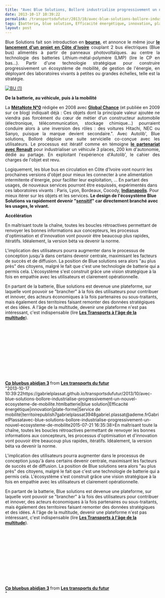 ```yaml
---
title: "Avec Blue Solutions, Bolloré industrialise progressivement un nouvel écosystème de mobilité"
date: 2013-10-17 10:39:22
permalink: /transportsdufutur/2013/10/avec-blue-solutions-bollore-industrialise-progressivement-un-nouvel-ecosysteme-de-mobilite.html
tags: [batterie, blue solution, Efficacité énergétique, innovation, plate-forme, Service de mobilité, territoire]
layout: post
---
```


<p style="text-align: justify;">Blue Solutions fait son introduction en <strong><a href="http://www.boursier.com/actions/actualites/news/introductions-blue-solutions-de-bollore-arrive-sur-nyse-euronext-550465.html" target="_blank">bourse</a></strong>, et annonce le même jour <strong><a href="http://news.abidjan.net/h/477690.html" target="_blank">le lancement d'un projet en Côte d'ivoire</a></strong> couplant 2 bus électriques (Blue bus) alimentés à partir de panneaux photovoltaïques. au centre la technologie des batteries Lithium-métal-polymère (LMP) (lire le CP en bas...). Partir d'une technologie stratégique pour construire progressivement un écosystème de mobilité, de gestion de l'énergie, en déployant des laboratoires vivants à petites ou grandes échelles, telle est la stratégie.</p> <p> <a class="asset-img-link" href="https://gabrielplassat.github.io/transportsdufutur/wp-content/uploads/sites/6/old/6a0120a66d2ad4970b019b0016b03e970b-pi.jpg" style="display: inline;"><img rel="lightbox[]" alt="BU (1)" border="0" class="asset  asset-image at-xid-6a0120a66d2ad4970b019b0016b03e970b image-full" src="/wp-content/uploads/sites/6/old/6a0120a66d2ad4970b019b0016b03e970b-800wi.jpg" title="BU (1)" /> </a></p>  <!--more-->    <p style="text-align: justify;"><strong>  De la batterie, au véhicule, puis à la mobilité</strong></p> <p style="text-align: justify;">La <strong><a href="https://gabrielplassat.github.io/transportsdufutur/2009/11/le-passage-de-lobjet-vehicule-aux-services-de-mobilite-une-chance.html" target="_blank">MétaNote N°0</a></strong> rédigée en 2008 avec <strong><a href="http://www.global-chance.org/IMG/pdf/GC26LEF81p98-101.pdf" target="_blank">Global Chance</a></strong> (et publiée en 2009 sur ce blog) indiquait déjà : Ces objets dont la principale valeur ajoutée ne viendra pas forcément du cœur de métier d’un constructeur automobile (électronique, télécommunication, stockage chimique…) pourraient conduire alors à une inversion des rôles : des voitures Hitachi, NEC ou Sanyo, puisque la marque devient secondaire.". Avec Autolib', Blue solutions, Bolloré déploie une suite servicielle co-conçue avec les utilisateurs. Le processus est itératif comme en témoigne <strong><a href=""http://www.lefigaro.fr/societes/2013/09/12/20005-20130912ARTFIG00623-renault-s-associe-a-bollore-dans-l-electrique.php"" target=""_blank"">le partenariat avec Renault</a></strong> pour industrialiser un véhicule 3 places, 200 km d'autonomie, dédié au partage. En exploitant l'expérience d'Autolib', le cahier des charges de l'objet est revu. </p> <p style=""text-align: justify>Logiquement, les blue bus en circulation en Côte d'Ivoire vont nourrir les prochaines versions d'objet pour mieux les connecter à une alimentation intermitente d'énergie, pour faciliter leur exploitation, ... En partant des usages, de nouveaux services pourront être esquissés, expérimentés dans ces laboratoires vivants : Paris, Lyon, Bordeaux, Cocody, <strong><a href=""http://www.smartplanet.fr/smart-people/autopartage-aux-etats-unis-bollore-exporte-autolib-a-indianapolis-26464/"" target=""_blank"">Indianapolis</a></strong>. Pour mieux itérer sur les objets et les services. <strong>Le design de l'écosystème Blue Solutions va rapidement devenir "<a href="https://gabrielplassat.github.io/transportsdufutur/2013/02/les-transports-a-lage-de-la-multitude.html"" target=""_blank"">sensitif</a>" car directement branché avec les usages, le vivant.</strong></p> <p style=""text-align: justify><strong>Accélération </strong></p> <p style=""text-align: justify>En maîtrisant toute la chaîne, toutes les boucles rétroactives permettant de renvoyer les bonnes informations aux concepteurs, les processus d'optimisation et d'innovation vont pouvoir être beaucoup plus rapides, itératifs. Idéalement, la version béta va devenir la norme.</p> <p style=""text-align: justify>L'implication des utilisateurs pourra augmenter dans le processus de conception jusqu'à dans certains devenir centrale, maximisant les facteurs de succès et de diffusion. La position de Blue solutions sera alors "au plus près" des citoyens, malgré le fait que c'est une technologie de batterie qui a permis cela. L'écosystème s'est construit grâce une vision stratégique à la fois en empathie avec les utilisateurs et clairement opérationnelle. </p> <p style=""text-align: justify>En partant de la batterie, Blue solutions est devenue une plateforme, sur laquelle vont pouvoir se "brancher" à la fois des utilisateurs pour contribuer et innover, des acteurs économiques à la fois partenaires ou sous-traitants, mais également des territoires faisant remonter des données stratégiques et des idées. A l'âge de la multitude, devenir une plateforme n'est pas intéressant, c'est indispensable (lire <strong><a href="https://gabrielplassat.github.io/transportsdufutur/2013/02/les-transports-a-lage-de-la-multitude.html"" target=""_blank"">Les Transports à l'âge de la multitude</a></strong>).</p> <p style=""text-align: justify> </p> <iframe frameborder=""0"" height=""511"" marginheight=""0"" marginwidth=""0"" scrolling=""no"" src=""http://www.slideshare.net/slideshow/embed_code/27283517"" style=""border: 1px solid #CCC border-width: 1px 1px 0 margin-bottom: 5px width=""479""> </iframe> <div style=""margin-bottom: 5px> <strong> <a href=""https://fr.slideshare.net/transportsdufutur/cp-bluebus-abidjan-3"" target=""_blank"" title=""Cp bluebus abidjan 3"">Cp bluebus abidjan 3</a> </strong> from <strong><a href=""http://www.slideshare.net/transportsdufutur"" target=""_blank"">Les transports du futur</a></strong> </div>"2013-10-17 10:39:22https://gabrielplassat.github.io/transportsdufutur/2013/10/avec-blue-solutions-bollore-industrialise-progressivement-un-nouvel-ecosysteme-de-mobilite.htmlbatterie|blue solution|Efficacité énergétique|innovation|plate-forme|Service de mobilité|territoirepublish7gabrielplassat3948gabriel.plassat@ademe.frGabrielPlassatavec-blue-solutions-bollore-industrialise-progressivement-un-nouvel-ecosysteme-de-mobilite2015-07-21 16:35:38>En maîtrisant toute la chaîne, toutes les boucles rétroactives permettant de renvoyer les bonnes informations aux concepteurs, les processus d'optimisation et d'innovation vont pouvoir être beaucoup plus rapides, itératifs. Idéalement, la version béta va devenir la norme.</p> <p style=""text-align: justify>L'implication des utilisateurs pourra augmenter dans le processus de conception jusqu'à dans certains devenir centrale, maximisant les facteurs de succès et de diffusion. La position de Blue solutions sera alors "au plus près" des citoyens, malgré le fait que c'est une technologie de batterie qui a permis cela. L'écosystème s'est construit grâce une vision stratégique à la fois en empathie avec les utilisateurs et clairement opérationnelle. </p> <p style=""text-align: justify>En partant de la batterie, Blue solutions est devenue une plateforme, sur laquelle vont pouvoir se "brancher" à la fois des utilisateurs pour contribuer et innover, des acteurs économiques à la fois partenaires ou sous-traitants, mais également des territoires faisant remonter des données stratégiques et des idées. A l'âge de la multitude, devenir une plateforme n'est pas intéressant, c'est indispensable (lire <strong><a href="https://gabrielplassat.github.io/transportsdufutur/2013/02/les-transports-a-lage-de-la-multitude.html"" target=""_blank"">Les Transports à l'âge de la multitude</a></strong>).</p> <p style=""text-align: justify> </p> <iframe frameborder=""0"" height=""511"" marginheight=""0"" marginwidth=""0"" scrolling=""no"" src=""http://www.slideshare.net/slideshow/embed_code/27283517"" style=""border: 1px solid #CCCwidth=""479""> </iframe> <div style=""margin-bottom: 5px> <strong> <a href=""https://fr.slideshare.net/transportsdufutur/cp-bluebus-abidjan-3"" target=""_blank"" title=""Cp bluebus abidjan 3"">Cp bluebus abidjan 3</a> </strong> from <strong><a href=""http://www.slideshare.net/transportsdufutur"" target=""_blank"">Les transports du futur</a></strong> </div>"

